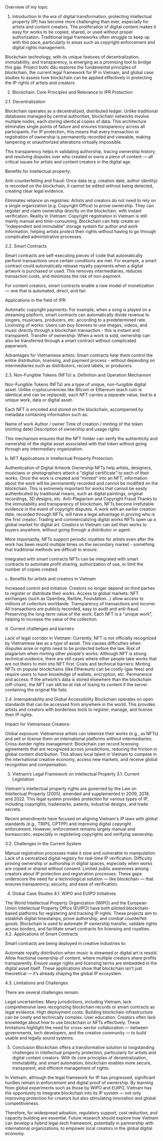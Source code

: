 Overview of my topic

1. Introduction
In the era of digital transformation, protecting intellectual property (IP) has become more challenging than ever, especially for artists and content creators. The proliferation of digital content makes it easy for works to be copied, shared, or used without proper authorization. Traditional legal frameworks often struggle to keep up with this pace, particularly in areas such as copyright enforcement and digital rights management.

Blockchain technology, with its unique features of decentralization, immutability, and transparency, is emerging as a promising tool to bridge this gap. Project bước đầu explores the fundamental principles of blockchain, the current legal framework for IP in Vietnam, and global case studies to assess how blockchain can be applied effectively in protecting the IP rights of artists and creators.

2. Blockchain: Core Principles and Relevance to IPR Protection

2.1. Decentralization

Blockchain operates as a decentralized, distributed ledger. Unlike traditional databases managed by central authorities, blockchain networks involve multiple nodes, each storing identical copies of data. This architecture eliminates single points of failure and ensures transparency across all participants. For IP protection, this means that every transaction or registration of ownership is permanently recorded and viewable, making tampering or unauthorized alterations virtually impossible.

This transparency helps in validating authorship, tracing ownership history, and resolving disputes over who created or owns a piece of content — all critical issues for artists and content creators in the digital age.

Benefits for intellectual property:

Anti-counterfeiting and fraud: Once data (e.g. creation date, author identity) is recorded on the blockchain, it cannot be edited without being detected, creating clear legal evidence.

Eliminates reliance on registries: Artists and creators do not need to rely on a single organization (e.g. Copyright Office) to prove ownership. They can register and claim ownership directly on the blockchain, with instant verification.
Reality in Vietnam: Copyright registration in Vietnam is still mainly manual and time-consuming. Blockchain can help create an “independent and immutable” storage system for author and work information, helping artists protect their rights without having to go through complicated administrative processes.

2.2. Smart Contracts

Smart contracts are self-executing pieces of code that automatically perform transactions once certain conditions are met. For example, a smart contract could automatically release royalty payments when a digital artwork is purchased or used. This removes intermediaries, reduces transaction costs, and minimizes the risk of non-payment.

For content creators, smart contracts enable a new model of monetization — one that is automated, direct, and fair.

Applications in the field of IPR:

Automatic copyright payments: For example, when a song is played on a streaming platform, smart contracts can automatically divide revenue to singers, musicians, producers, etc. according to a predetermined rate.
Licensing of works: Users can buy licenses to use images, videos, and music directly through a blockchain transaction - this is instant and transparent.
Transfer of ownership: When a work is sold, ownership can also be transferred through a smart contract without complicated paperwork.

Advantages for Vietnamese artists: Smart contracts help them control the entire distribution, licensing, and payment process - without depending on intermediaries such as distributors, record labels, or producers.

2.3. Non-Fungible Tokens (NFTs)
a. Definition and Operation Mechanism

Non-Fungible Tokens (NFTs) are a type of unique, non-fungible digital asset. Unlike cryptocurrencies like Bitcoin or Ethereum (each coin is identical and can be replaced), each NFT carries a separate value, tied to a unique work, data or digital asset.

Each NFT is encoded and stored on the blockchain, accompanied by metadata containing information such as:

Name of work
Author / owner
Time of creation / minting of the token (minting date)
Description of ownership and usage rights

This mechanism ensures that the NFT holder can verify the authenticity and ownership of the digital asset associated with that token without going through any intermediary organization.

b. NFT Applications in Intellectual Property Protection

Authentication of Digital Artwork Ownership
NFTs help artists, designers, musicians or photographers attach a "digital certificate" to each of their works. Once the work is created and "minted" into an NFT, information about the work will be permanently recorded and cannot be modified on the blockchain.
 This is extremely important for works that cannot be easily authenticated by traditional means, such as digital paintings, original recordings, 3D designs, etc.
Anti-Plagiarism and Copyright Fraud
Thanks to the immutability and transparency of blockchain, NFTs become irrefutable evidence in the event of copyright disputes.
A work with an earlier creation date, recorded through NFTs, will have a legal advantage in proving who is the first creator.
Trading and commercializing digital works
NFTs open up a global market for digital art. Creators in Vietnam can sell their works to buyers anywhere, without going through a distributor or agent.

More importantly, NFTs support periodic royalties for artists even after the work has been resold multiple times on the secondary market - something that traditional methods are difficult to ensure.

Integrated with smart contracts
NFTs can be integrated with smart contracts to automate profit sharing, authorization of use, or limit the number of copies created.

c. Benefits for artists and creators in Vietnam

Increased control and initiative: Creators no longer depend on third parties to register or distribute their works.
Access to global markets: NFT exchanges (such as OpenSea, Rarible, Foundation...) allow access to millions of collectors worldwide.
Transparency of transactions and income: All transactions are publicly recorded, easy to audit and anti-fraud.
Preserving the long-term value of the work: Each NFT is a "unique work", helping to increase the value of the collection.

d. Current challenges and barriers

Lack of legal corridor in Vietnam: Currently, NFT is not officially recognized by Vietnamese law as a type of asset. This causes difficulties when disputes arise or rights need to be protected before the law.
Risk of plagiarism when minting other people's works: Although NFT is strong technical evidence, there are still cases where other people take works that are not theirs to mint into NFT first.
Costs and technical barriers: Minting NFTs on popular blockchains (like Ethereum) can be costly (gas fees) and require users to have knowledge of wallets, encryption, etc.
Permanence and access: If the artwork’s data is stored elsewhere than the blockchain (off-chain), the NFT can still be at risk of losing its content if the server containing the original file fails.

2.4. Interoperability and Global Accessibility
Blockchain operates on open standards that can be accessed from anywhere in the world. This provides artists and creators with borderless tools to register, manage, and license their IP rights.

Impact for Vietnamese Creators:

Global exposure: Vietnamese artists can tokenize their works (e.g., as NFTs) and sell or license them on international platforms without intermediaries.
Cross-border rights management: Blockchain can record licensing agreements that are recognized across jurisdictions, reducing the friction in global content distribution.
 This allows local talent in Vietnam to compete in the international creative economy, access new markets, and receive global recognition and compensation.

3. Vietnam’s Legal Framework on Intellectual Property
3.1. Current Legislation

Vietnam's intellectual property rights are governed by the Law on Intellectual Property (2005), amended and supplemented in 2009, 2019, and 2022. This legal system provides protection for various types of IP, including copyrights, trademarks, patents, industrial designs, and trade secrets.

Recent amendments have focused on aligning Vietnam's IP laws with global standards (e.g., TRIPS, CPTPP) and improving digital copyright enforcement. However, enforcement remains largely manual and bureaucratic, especially in registering copyrights and verifying ownership.

3.2. Challenges in the Current System

Manual registration processes make it slow and vulnerable to manipulation.
Lack of a centralized digital registry for real-time IP verification.
Difficulty proving ownership or authorship in digital spaces, especially when works are copied or shared without consent.
Limited public awareness among creators about IP protection and registration processes.
These gaps underscore the need for a technological solution — like blockchain — that ensures transparency, security, and ease of verification.

4. Global Case Studies
4.1. WIPO and EUIPO Initiatives

The World Intellectual Property Organization (WIPO) and the European Union Intellectual Property Office (EUIPO) have both piloted blockchain-based platforms for registering and tracking IP rights.
These projects aim to establish digital timestamps, prove authorship, and combat counterfeit goods.
Blockchain is used to automate IP ownership transfer, validate rights across borders, and facilitate smart contracts for licensing and royalties.
4.2. Applications of Smart Contracts

Smart contracts are being deployed in creative industries to:

Automate royalty distribution when music is streamed or digital art is resold.
Allow fractional ownership of content, where multiple creators share profits transparently.
Ensure usage rights and licensing terms are embedded in the digital asset itself.
These applications show that blockchain isn't just theoretical — it’s already shaping the global IP ecosystem.

4.3. Limitations and Challenges

There are several challenges remain:

Legal uncertainties: Many jurisdictions, including Vietnam, lack comprehensive laws recognizing blockchain records or smart contracts as legal evidence.
High deployment costs: Building blockchain infrastructure can be costly and technically complex.
User education: Creators often lack knowledge about how to use blockchain or NFTs effectively.
These limitations highlight the need for cross-sector collaboration — between 
governments, tech developers, and the creative community — to build usable and legally sound systems.

5. Conclusion
Blockchain offers a transformative solution to longstanding challenges in intellectual property protection, particularly for artists and digital content creators. With its core principles of decentralization, immutability, and smart automation, blockchain enables more secure, transparent, and efficient management of rights.

In Vietnam, although the legal framework for IP has progressed, significant hurdles remain in enforcement and digital proof of ownership. By learning from global experiments such as those by WIPO and EUIPO, Vietnam has the opportunity to integrate blockchain into its IP system — not only improving protection for creators but also stimulating innovation and global competitiveness.

Therefore, for widespread adoption, regulatory support, cost reduction, and capacity building are essential. Future research should explore how Vietnam can develop a hybrid legal-tech framework, potentially in partnership with international organizations, to empower local creators in the global digital economy.



